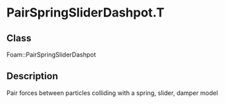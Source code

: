 # PairSpringSliderDashpot.T 
## Class
Foam::PairSpringSliderDashpot

## Description
Pair forces between particles colliding with a spring, slider, damper model

